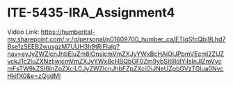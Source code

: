# ITE-5435-IRA_Assignment4

Video Link: https://humberital-my.sharepoint.com/:v:/g/personal/n01609700_humber_ca/ETIqSfcQbi9Lhd7Bse1zSEEB2wusgzM7UUH3h9tRiFIalg?nav=eyJyZWZlcnJhbEluZm8iOnsicmVmZXJyYWxBcHAiOiJPbmVEcml2ZUZvckJ1c2luZXNzIiwicmVmZXJyYWxBcHBQbGF0Zm9ybSI6IldlYiIsInJlZmVycmFsTW9kZSI6InZpZXciLCJyZWZlcnJhbFZpZXciOiJNeUZpbGVzTGlua0NvcHkifX0&e=zQgdMl
